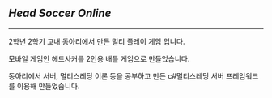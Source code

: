 ## *Head Soccer Online*
____
2학년 2학기 교내 동아리에서 만든 멀티 플레이 게임 입니다.  
  
모바일 게임인 헤드사커를 2인용 배틀 게임으로 만들었습니다.  

동아리에서 서버, 멀티스레딩 이론 등을 공부하고 만든 c#멀티스레딩 서버 프레임워크를 이용해 만들었습니다.
